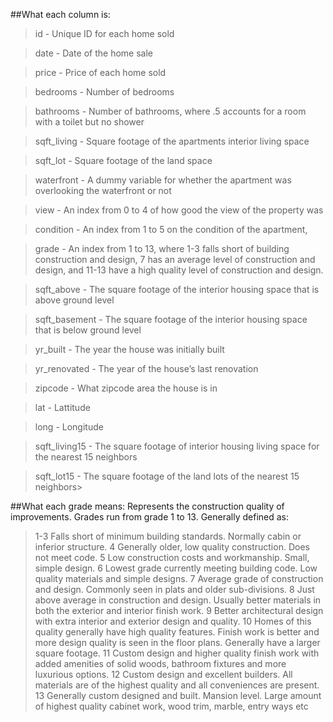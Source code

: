 

##What each column is: 
>id - Unique ID for each home sold

>date - Date of the home sale

>price - Price of each home sold

>bedrooms - Number of bedrooms

>bathrooms - Number of bathrooms, where .5 accounts for a room with a toilet but no shower

>sqft_living - Square footage of the apartments interior living space

>sqft_lot - Square footage of the land space

>waterfront - A dummy variable for whether the apartment was overlooking the waterfront or not

>view - An index from 0 to 4 of how good the view of the property was

>condition - An index from 1 to 5 on the condition of the apartment,

>grade - An index from 1 to 13, where 1-3 falls short of building construction and design, 7 has an average level of construction and design, and 11-13 have a high quality level of construction and design.

>sqft_above - The square footage of the interior housing space that is above ground level

>sqft_basement - The square footage of the interior housing space that is below ground level

>yr_built - The year the house was initially built

>yr_renovated - The year of the house’s last renovation

>zipcode - What zipcode area the house is in

>lat - Lattitude

>long - Longitude

>sqft_living15 - The square footage of interior housing living space for the nearest 15 neighbors

>sqft_lot15 - The square footage of the land lots of the nearest 15 neighbors>

##What each grade means:
Represents the construction quality of improvements. Grades run from grade 1 to 13. Generally defined as:
>1-3 Falls short of minimum building standards. Normally cabin or inferior structure.
>4 Generally older, low quality construction. Does not meet code.
>5 Low construction costs and workmanship. Small, simple design.
>6 Lowest grade currently meeting building code. Low quality materials and simple designs.
>7 Average grade of construction and design. Commonly seen in plats and older sub-divisions.
>8 Just above average in construction and design. Usually better materials in both the exterior and interior finish work.
>9 Better architectural design with extra interior and exterior design and quality.
>10 Homes of this quality generally have high quality features. Finish work is better and more design quality is seen in the floor plans. Generally have a larger square footage.
>11 Custom design and higher quality finish work with added amenities of solid woods, bathroom fixtures and more luxurious options.
>12 Custom design and excellent builders. All materials are of the highest quality and all conveniences are present.
>13 Generally custom designed and built. Mansion level. Large amount of highest quality cabinet work, wood trim, marble, entry ways etc 

